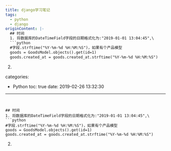 ```yaml
---
title: django学习笔记
tags:
  - python
  - django
originContent: |-
  ## 时间
  1. 将数据库的DateTimeField字段的日期格式化为:"2019-01-01 13:04:45",\
  ```python
  #字段.strftime("%Y-%m-%d %H:%M:%S")，如果有个产品模型
  goods = GoodsModel.objects().get(id=1)
  goods.created_at = goods.created_at.strftime("%Y-%m-%d %H:%M:%S")

  ```
  2.
categories:
  - Python
toc: true
date: 2019-02-26 13:32:30
---
```


## 时间
1. 将数据库的DateTimeField字段的日期格式化为:"2019-01-01 13:04:45",\
```python
#字段.strftime("%Y-%m-%d %H:%M:%S")，如果有个产品模型
goods = GoodsModel.objects().get(id=1)
goods.created_at = goods.created_at.strftime("%Y-%m-%d %H:%M:%S")

```
2.